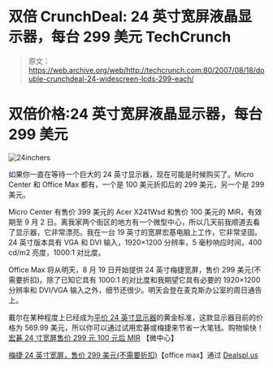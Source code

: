 # 双倍 CrunchDeal: 24 英寸宽屏液晶显示器，每台 299 美元 TechCrunch

> 原文：<https://web.archive.org/web/http://techcrunch.com:80/2007/08/18/double-crunchdeal-24-widescreen-lcds-299-each/>

# 双倍价格:24 英寸宽屏液晶显示器，每台 299 美元

![24inchers](img/a5db64bd91e96dadfc6b8471b6bfb458.png)

如果你一直在等待一个巨大的 24 英寸显示器，现在可能是时候购买了。Micro Center 和 Office Max 都有，一个是 100 美元折扣后的 299 美元，另一个是 299 美元。

Micro Center 有售价 399 美元的 Acer X241Wsd 和售价 100 美元的 MIR，有效期至 9 月 2 日。离我家两个街区的地方有一个微型中心，所以几天前我顺道去看了显示器，它非常漂亮。我在一台 19 英寸的宽屏宏基电脑上工作，它非常坚固。24 英寸版本具有 VGA 和 DVI 输入，1920×1200 分辨率，5 毫秒响应时间，400 cd/m2 亮度，1000:1 对比度。

Office Max 将从明天，8 月 19 日开始提供 24 英寸梅捷宽屏，售价 299 美元(不需要折扣)。除了已知它具有 1000:1 的对比度和我期望它具有必要的 1920×1200 分辨率和 DVI/VGA 输入之外，细节还很少。明天会登在麦克斯办公室的周日通告上。

戴尔在某种程度上已经成为[平价 24 英寸显示器](https://web.archive.org/web/20221007093013/http://accessories.us.dell.com/sna/productdetail.aspx?c=us&l=en&s=dhs&cs=19&sku=320-5647)的黄金标准，这款显示器目前的价格为 569.99 美元，所以你可以通过试用宏碁或梅捷来节省一大笔钱。购物愉快！
 [宏碁 24 寸宽屏售价 299 元 100 元后 MIR](https://web.archive.org/web/20221007093013/http://www.microcenter.com/single_product_results.phtml?product_id=0263478) 【微中心】

[梅捷 24 英寸宽屏，售价 299 美元(不需要折扣)](https://web.archive.org/web/20221007093013/http://officemax.shoplocal.com/officemax/default.aspx?action=detail&flashbrowse=y&storeid=2420224&rapid=440643&pagenumber=12&listingid=-2092875686&ref=%2fofficemax%2fdefault.aspx%3faction%3dbrowsepageflash%26storeid%3d2420224%26pagenumber%3d12%26rapid%3d440643%26prvid%3dOfficeMax-070819BTS)【office max】通过 [Dealspl.us](https://web.archive.org/web/20221007093013/http://dealspl.us/SOYO-24-Widescreen-LCD-Monitor_64671)